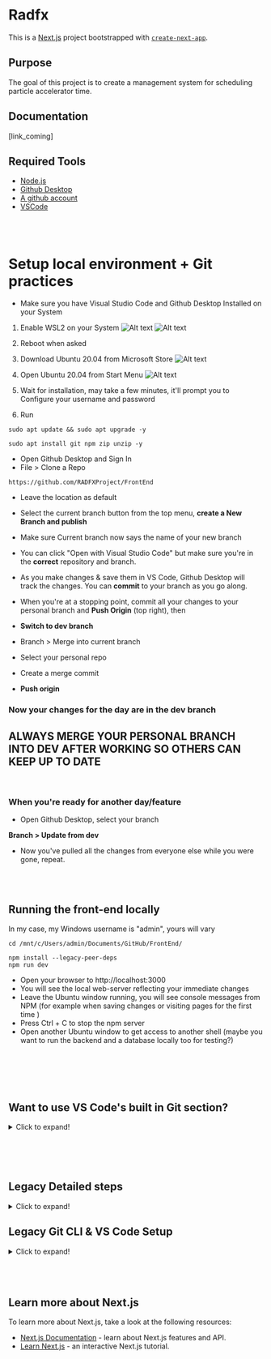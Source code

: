 # Radfx
This is a [Next.js](https://nextjs.org/) project bootstrapped with [`create-next-app`](https://github.com/vercel/next.js/tree/canary/packages/create-next-app).

## Purpose

The goal of this project is to create a management system for scheduling particle accelerator time.


## Documentation
[link_coming]


## Required Tools
- [Node.js](https://nodejs.org/en/)
- [Github Desktop](https://desktop.github.com/)
- [A github account](https://github.com/)
- [VSCode](https://code.visualstudio.com/)

<br>
<br>

# Setup local environment + Git practices

- Make sure you have Visual Studio Code and Github Desktop Installed on your System
1. Enable WSL2 on your System
![Alt text](github_images/Screenshot_26.png)
![Alt text](github_images/Screenshot_27.png)

2. Reboot when asked
2. Download Ubuntu 20.04 from Microsoft Store
![Alt text](github_images/Screenshot_29.png)

3. Open Ubuntu 20.04 from Start Menu
![Alt text](github_images/Screenshot_28.png)
4. Wait for installation, may take a few minutes, it'll prompt you to Configure your username and password
5. Run
``` 
sudo apt update && sudo apt upgrade -y
```
```
sudo apt install git npm zip unzip -y
```

- Open Github Desktop and Sign In
- File > Clone a Repo
``` 
https://github.com/RADFXProject/FrontEnd
```
- Leave the location as default

- Select the current branch button from the top menu, **create a New Branch and publish**

- Make sure Current branch now says the name of your new branch

- You can click "Open with Visual Studio Code" but make sure you're in the **correct** repository and branch.

- As you make changes & save them in VS Code, Github Desktop will track the changes. You can **commit** to your branch as you go along.

- When you're at a stopping point, commit all your changes to your personal branch and **Push Origin** (top right), then 

- **Switch to dev branch**
- Branch > Merge into current branch

- Select your personal repo
- Create a merge commit
- **Push origin**

### **Now your changes for the day are in the dev branch**
## ALWAYS MERGE YOUR PERSONAL BRANCH INTO DEV AFTER WORKING SO OTHERS CAN KEEP UP TO DATE
<br>

### **When you're ready for another day/feature**

- Open Github Desktop, select your branch

**Branch > Update from dev**
- Now you've pulled all the changes from everyone else while you were gone, repeat.

<br>
<br>

## Running the front-end locally

In my case, my Windows username is "admin", yours will vary
```
cd /mnt/c/Users/admin/Documents/GitHub/FrontEnd/
```
```
npm install --legacy-peer-deps
npm run dev
```
- Open your browser to http://localhost:3000
- You will see the local web-server reflecting your immediate changes
- Leave the Ubuntu window running, you will see console messages from NPM (for example when saving changes or visiting pages for the first time
)
- Press Ctrl + C to stop the npm server
- Open another Ubuntu window to get access to another shell (maybe you want to run the backend and a database locally too for testing?)

<br>
<br>
<br>
<br>

## Want to use VS Code's built in Git section?
<details>
  <summary>Click to expand!</summary>

- No problem, but opening editor will be different. Instead of opening VS Code through Github Desktop
- Open your Ubuntu Shell and cd into your Files directory
```
cd /mnt/c/Users/admin/Documents/GitHub/FrontEnd/
```
In my case, my Windows username is "admin", yours will vary
- Once your in your working directory, run
```
code .
```
- This will open the project in VS Code, however you'll see additional information integrated into VS Code, you will need to configure Git for Windows natively (works for me without it, but I cannot replicate this on a new system)

</details>

<br>
<br>
<br>
<br>


## Legacy Detailed steps
<details>
  <summary>Click to expand!</summary>

## Set up your local development environment
1. Create a Github Account
2. Install Node.js
3. Install Git 
4. Install VSCode



### Get the code running on your local development environment
1. Fork the main Github Repo for the project
    1. [instructions](https://docs.github.com/en/get-started/quickstart/fork-a-repo)
2. Clone your fork in VSCode using one of the two following methods
    1. [instructions using vscode gui](https://docs.microsoft.com/en-us/visualstudio/get-started/tutorial-open-project-from-repo?view=vs-2019)
    2. terminal commands
```bash
git clone insert-your-forked-repo-location-here
cd radfx
npm install --legacy-peer-deps
npm run dev
```
3. Install your dependancies using a terminal command
```bash
npm install --legacy-peer-deps
npm run dev
```
4. Start your localhost development server using a terminal
```bash
npm run dev
```
5. Open a browser and view the site for development at [http:localhost:3000](http:localhost:3000)
"You can instantly see changes that you make to the code in your browser"
</details>

## Legacy Git CLI & VS Code Setup
<details>
  <summary>Click to expand!</summary>

### Configure user info for git if this is your first time using git on your computer
configure git by using the following commands in a terminal. replace "John Doe" wiath your name and johndoe@example.com with your email"
```bash
git config --global user.name "John Doe"\
git config --global user.email johndoe@example.com
```


### configure the upstream for your pulls for a newly cloned repository
In a terminal, cd to the root folder for the project and configure the upstream for your pulls.
```bash
git remote add upstream https://github.com/JesusPatino-stack/radfx.git
git fetch upstream
git checkout main
git merge upstream/main
git pull upstream main
```
 
### learn more about git
[game](https://learngitbranching.js.org/)  


### learn more about git in vscode
[https://code.visualstudio.com/docs/editor/github](https://code.visualstudio.com/docs/editor/github)
</details>

<br>
<br>
<br>

## Learn more about Next.js

To learn more about Next.js, take a look at the following resources:

- [Next.js Documentation](https://nextjs.org/docs) - learn about Next.js features and API.
- [Learn Next.js](https://nextjs.org/learn) - an interactive Next.js tutorial.